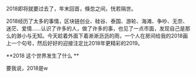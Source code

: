 2018即将就要过去了，年末回首，倏忽之间，恍若隔世。

2018经历了太多的事情，区块链创业、硅谷、泰国、游轮、海滩、争吵、无奈、迷茫、爱情……认识了许多的人，做了许多的事，也见了一点市面，发现自己是那么的渺小与无知。今天趁着外面下着淅淅沥沥的雨，一个人在房间给我的2018画上一个句号，然后好好的迎接注定比2018年更精彩的2019。

**2018 这个世界发生了什么 **

要我说，2018是w

<!--stackedit_data:
eyJoaXN0b3J5IjpbMTk2ODY5NDM2NV19
-->